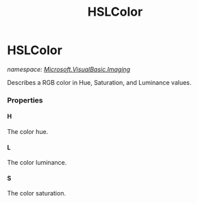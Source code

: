 ﻿---
title: HSLColor
---

# HSLColor
_namespace: [Microsoft.VisualBasic.Imaging](N-Microsoft.VisualBasic.Imaging.html)_

Describes a RGB color in Hue, Saturation, and Luminance values.



### Properties

#### H
The color hue.
#### L
The color luminance.
#### S
The color saturation.

